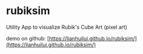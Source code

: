 # rubiksim
Utility App to visualize Rubik's Cube Art (pixel art)

demo on github: [https://lianhuilui.github.io/rubiksim/](https://lianhuilui.github.io/rubiksim/)
